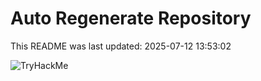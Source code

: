 # Auto Regenerate Repository

This README was last updated: 2025-07-12 13:53:02

 ![TryHackMe](https://tryhackme.com/badge/533634)